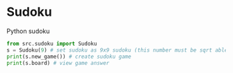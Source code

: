 # Sudoku
 Python sudoku
 
```python
from src.sudoku import Sudoku
s = Sudoku(9) # set sudoku as 9x9 sudoku (this number must be sqrt able. like as 4, 9, 25, ...)
print(s.new_game()) # create sudoku game
print(s.board) # view game answer
```